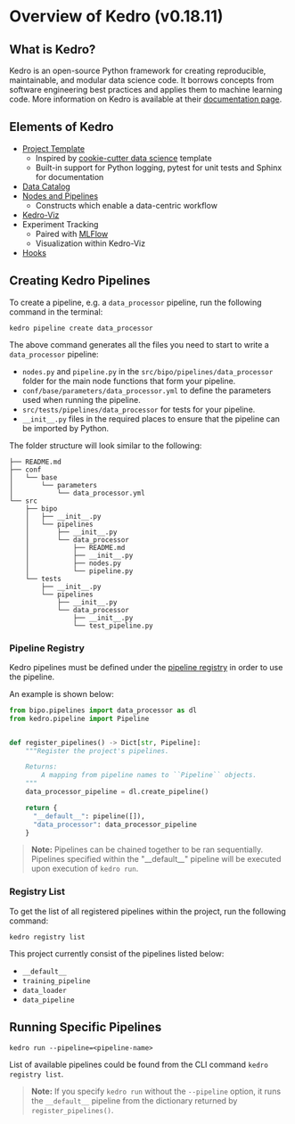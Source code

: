 # Overview of Kedro (v0.18.11)

## What is Kedro?
Kedro is an open-source Python framework for creating reproducible, maintainable, and modular data science code. It borrows concepts from software engineering best practices and applies them to machine learning code. More information on Kedro is available at their [documentation page](https://kedro.readthedocs.io/en/stable/).

## Elements of Kedro
- [Project Template](https://docs.kedro.org/en/stable/kedro_project_setup/starters.html)
  - Inspired by [cookie-cutter data science](https://drivendata.github.io/cookiecutter-data-science/) template
  - Built-in support for Python logging, pytest for unit tests and Sphinx for documentation
- [Data Catalog](https://docs.kedro.org/en/stable/data/index.html)
- [Nodes and Pipelines](https://docs.kedro.org/en/stable/nodes_and_pipelines/index.html)
  - Constructs which enable a data-centric workflow
- [Kedro-Viz](https://docs.kedro.org/en/stable/visualisation/index.html)
- Experiment Tracking
  - Paired with [MLFlow](https://mlflow.org/)
  - Visualization within Kedro-Viz
- [Hooks](https://docs.kedro.org/en/stable/hooks/index.html)

## Creating Kedro Pipelines

To create a pipeline, e.g. a `data_processor` pipeline, run the following command in the terminal:

```shell
kedro pipeline create data_processor
```

The above command generates all the files you need to start to write a `data_processor` pipeline:
- `nodes.py` and `pipeline.py` in the `src/bipo/pipelines/data_processor` folder for the main node functions that form your pipeline.
- `conf/base/parameters/data_processor.yml` to define the parameters used when running the pipeline.
- `src/tests/pipelines/data_processor` for tests for your pipeline.
- `__init__.py` files in the required places to ensure that the pipeline can be imported by Python.

The folder structure will look similar to the following:

```
├── README.md
├── conf
│   └── base
│       └── parameters
│           └── data_processor.yml
└── src
    ├── bipo
    │   ├── __init__.py
    │   └── pipelines
    │       ├── __init__.py
    │       └── data_processor
    │           ├── README.md
    │           ├── __init__.py
    │           ├── nodes.py
    │           └── pipeline.py
    └── tests
        ├── __init__.py
        └── pipelines
            ├── __init__.py
            └── data_processor
                ├── __init__.py
                └── test_pipeline.py
```

### Pipeline Registry

Kedro pipelines must be defined under the [pipeline registry](../src/bipo/pipeline_registry.py) in order to use the pipeline.

An example is shown below:

```python
from bipo.pipelines import data_processor as dl
from kedro.pipeline import Pipeline


def register_pipelines() -> Dict[str, Pipeline]:
    """Register the project's pipelines.

    Returns:
        A mapping from pipeline names to ``Pipeline`` objects.
    """
    data_processor_pipeline = dl.create_pipeline()

    return {
      "__default__": pipeline([]),
      "data_processor": data_processor_pipeline
    }
```

> **Note:** Pipelines can be chained together to be ran sequentially. Pipelines specified within the "_\_default__" pipeline will be executed upon execution of `kedro run`.

### Registry List

To get the list of all registered pipelines within the project, run the following command:

```shell
kedro registry list
```

This project currently consist of the pipelines listed below:

- `__default__`
- `training_pipeline`
- `data_loader`
- `data_pipeline`

## Running Specific Pipelines

```shell
kedro run --pipeline=<pipeline-name>
```

List of available pipelines could be found from the CLI command `kedro registry list`.

> **Note:** If you specify `kedro run` without the `--pipeline` option, it runs the `__default__` pipeline from the dictionary returned by `register_pipelines()`.

